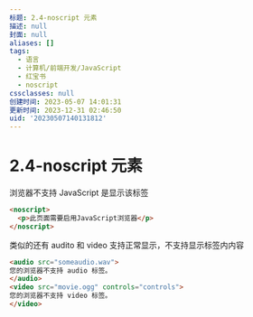 ```yaml
---
标题: 2.4-noscript 元素
描述: null
封面: null
aliases: []
tags:
  - 语言
  - 计算机/前端开发/JavaScript
  - 红宝书
  - noscript
cssclasses: null
创建时间: 2023-05-07 14:01:31
更新时间: 2023-12-31 02:46:50
uid: '20230507140131812'
---
```


# 2.4-noscript 元素

浏览器不支持 JavaScript 是显示该标签

```html
<noscript>
  <p>此页面需要启用JavaScript浏览器</p>
</noscript>
```

类似的还有 audito 和 video 支持正常显示，不支持显示标签内内容

```html
<audio src="someaudio.wav">
您的浏览器不支持 audio 标签。
</audio>
<video src="movie.ogg" controls="controls">
您的浏览器不支持 video 标签。
</video>
```


